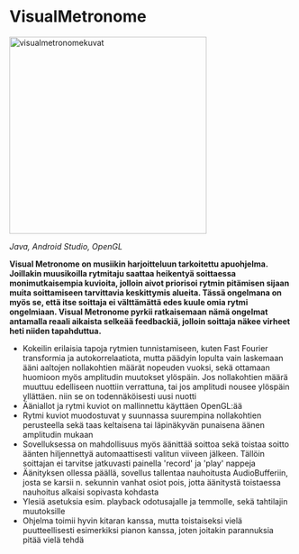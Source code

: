# VisualMetronome
<img width="350" alt="visualmetronomekuvat" src="https://user-images.githubusercontent.com/117892331/225331975-8f40658c-4e62-435a-9668-9dda001c0f55.png">

*Java, Android Studio, OpenGL*

**Visual Metronome on musiikin harjoitteluun tarkoitettu apuohjelma. Joillakin muusikoilla rytmitaju saattaa heikentyä soittaessa monimutkaisempia kuvioita, jolloin aivot priorisoi rytmin pitämisen sijaan muita soittamiseen tarvittavia keskittymis alueita. Tässä ongelmana on myös se, että itse soittaja ei välttämättä edes kuule omia rytmi ongelmiaan. Visual Metronome pyrkii ratkaisemaan nämä ongelmat antamalla reaali aikaista selkeää feedbackiä, jolloin soittaja näkee virheet heti niiden tapahduttua.**

- Kokeilin erilaisia tapoja rytmien tunnistamiseen, kuten Fast Fourier transformia ja autokorrelaatiota, mutta päädyin lopulta vain laskemaan ääni aaltojen nollakohtien määrät nopeuden vuoksi, sekä ottamaan huomioon myös amplitudin muutokset ylöspäin. Jos nollakohtien määrä muuttuu edelliseen nuottiin verrattuna, tai jos amplitudi nousee ylöspäin yllättäen. niin se on todennäköisesti uusi nuotti
- Ääniallot ja rytmi kuviot on mallinnettu käyttäen OpenGL:ää
- Rytmi kuviot muodostuvat y suunnassa suurempina nollakohtien perusteella sekä taas keltaisena tai läpinäkyvän punaisena äänen amplitudin mukaan
- Sovelluksessa on mahdollisuus myös äänittää soittoa sekä toistaa soitto äänten hiljennettyä automaattisesti valitun viiveen jälkeen. Tällöin soittajan ei tarvitse jatkuvasti painella 'record' ja 'play' nappeja
- Äänityksen ollessa päällä, sovellus tallentaa nauhoitusta AudioBufferiin, josta se karsii n. sekunnin vanhat osiot pois, jotta äänitystä toistaessa nauhoitus alkaisi sopivasta kohdasta
- Ylesiä asetuksia esim. playback odotusajalle ja temmolle, sekä tahtilajin muutoksille
- Ohjelma toimii hyvin kitaran kanssa, mutta toistaiseksi vielä puutteellisesti esimerkiksi pianon kanssa, joten joitakin parannuksia pitää vielä tehdä
